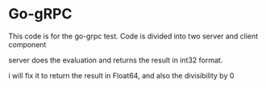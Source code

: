# Go-gRPC 

This code is for the go-grpc test. 
Code is divided into two server and client component 

server does the evaluation and returns the result in int32 format. 

i will fix it to return the result in Float64, and also the divisibility by 0 